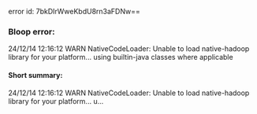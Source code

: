error id: 7bkDIrWweKbdU8rn3aFDNw==
### Bloop error:

24/12/14 12:16:12 WARN NativeCodeLoader: Unable to load native-hadoop library for your platform... using builtin-java classes where applicable
#### Short summary: 

24/12/14 12:16:12 WARN NativeCodeLoader: Unable to load native-hadoop library for your platform... u...